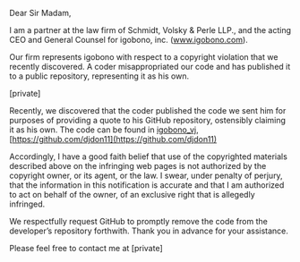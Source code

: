 Dear Sir Madam,

I am a partner at the law firm of Schmidt, Volsky & Perle LLP., and the acting CEO and General Counsel for igobono, inc. (www.igobono.com).

Our firm represents igobono with respect to a copyright violation that we recently discovered. A coder misappropriated our code and has published it to a public repository, representing it as his own.

[private]

Recently, we discovered that the coder published the code we sent him for purposes of providing a quote to his GitHub repository, ostensibly claiming it as his own. The code can be found in [igobono_vj](https://github.com/djdon11/igobono_vj), [https://github.com/djdon11](https://github.com/djdon11)

Accordingly, I have a good faith belief that use of the copyrighted materials described above on the infringing web pages is not authorized by the copyright owner, or its agent, or the law. I swear, under penalty of perjury, that the information in this notification is accurate and that I am authorized to act on  behalf of the owner, of an exclusive right that is allegedly infringed.

We respectfully request GitHub to promptly remove the code from the developer’s repository forthwith. Thank you in advance for your assistance.  

Please feel free to contact me at [private]
